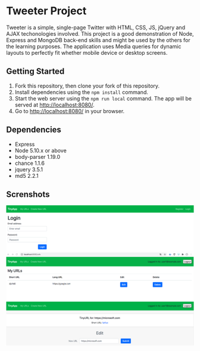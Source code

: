 # Tweeter Project

Tweeter is a simple, single-page Twitter with HTML, CSS, JS, jQuery and AJAX techonologies involved.
This project is a good demonstration of Node, Express and MongoDB back-end skills and might be used by the others for the learning purposes.
The application uses Media queries for dynamic layouts to perfectly fit whether mobile device or desktop screens. 

## Getting Started

1. Fork this repository, then clone your fork of this repository.
2. Install dependencies using the `npm install` command.
3. Start the web server using the `npm run local` command. The app will be served at <http://localhost:8080/>.
4. Go to <http://localhost:8080/> in your browser.

## Dependencies
- Express
- Node 5.10.x or above
- body-parser 1.19.0
- chance 1.1.6
- jquery 3.5.1
- md5 2.2.1

## Screnshots
!["screenshot of Login Page"](https://github.com/MargaritaSt/tinyapp/blob/master/docs/Login%20page.png?raw=true)
!["screenshot of URLs Page"](https://github.com/MargaritaSt/tinyapp/blob/master/docs/urls-page.png?raw=true)
!["screenshot of Create New URL Page"](https://github.com/MargaritaSt/tinyapp/blob/master/docs/Create%20new%20URL.png?raw=true)
